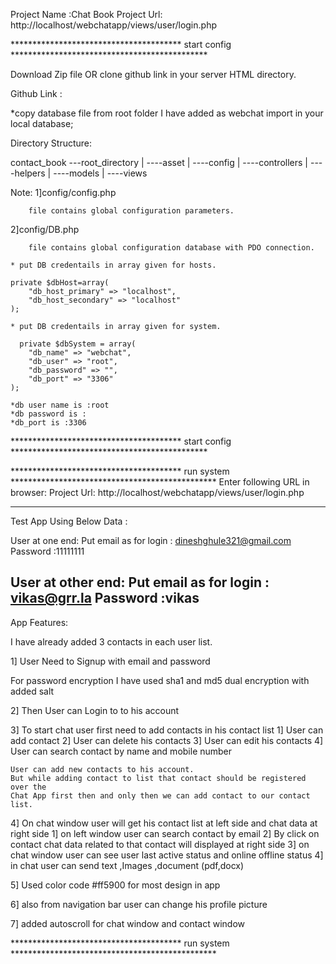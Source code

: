 
Project Name :Chat Book
Project Url: http://localhost/webchatapp/views/user/login.php

*************************************** start config *********************************************

Download Zip file OR clone github link in your server HTML directory.

Github Link :

*copy database file from root folder I have added as webchat import in your local database;

Directory Structure:

contact_book ---root_directory
	|
	----asset
	|
	----config
	|
	----controllers
	|
	----helpers
	|
	----models
	|
	----views

Note: 
1]config/config.php 
		
		file contains global configuration parameters.

2]config/DB.php 
		
		file contains global configuration database with PDO connection.

	* put DB credentails in array given for hosts.

	private $dbHost=array(
        "db_host_primary" => "localhost",
        "db_host_secondary" => "localhost"
    );

    * put DB credentails in array given for system.

	  private $dbSystem = array(
        "db_name" => "webchat",
        "db_user" => "root",
        "db_password" => "",
        "db_port" => "3306"
    );

    *db user name is :root
    *db password is :
    *db_port is :3306

*************************************** start config *********************************************

*************************************** run system ***********************************************
Enter following URL in browser:
Project Url: http://localhost/webchatapp/views/user/login.php

----------------------------------------------------------------------------------
Test App Using Below Data :

User at one end:
Put email as for login : dineshghule321@gmail.com
Password :11111111

User at other end:
Put email as for login : vikas@grr.la
Password :vikas
----------------------------------------------------------------------------------
App Features:

I have already added 3 contacts in each user list.

1] User Need to Signup with email and password

  For password encryption I have used sha1 and md5 dual encryption with added salt

2] Then User can Login to to his account

3] To start chat user first need to add contacts in his contact list
    1] User can add contact
    2] User can delete his contacts
    3] User can edit his contacts
    4] User can search contact by name and mobile number
    
    User can add new contacts to his account.
    But while adding contact to list that contact should be registered over the
    Chat App first then and only then we can add contact to our contact list.
    
4] On chat window user will get his contact list at left side and chat data at 
    right side
    1] on left window user can search contact by email
    2] By click on contact chat data related to that contact will displayed at right side
    3] on chat window user can see user last active status and online offline status
    4] in chat user can send text ,Images ,document (pdf,docx)
    
 5] Used color code #ff5900 for most design in app
 
 6] also from navigation bar user can change his profile picture
 
 7] added autoscroll for chat window and contact window

*************************************** run system ***********************************************


